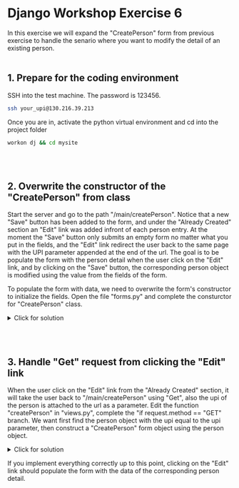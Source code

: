 # Django Workshop Exercise 6

In this exercise we will expand the "CreatePerson" form from previous exercise to handle the senario where you want to modify the detail of an existing person.
<br/><br/>
## 1. Prepare for the coding environment  

SSH into the test machine. The password is 123456.
```sh
ssh your_upi@130.216.39.213
```
Once you are in, activate the python virtual environment and cd into the project folder
```sh
workon dj && cd mysite
```
<br/><br/>
## 2. Overwrite the constructor of the "CreatePerson" from class
Start  the server and go to the path "/main/createPerson". Notice that a new "Save" button has been added to the form, and under the "Already Created" section an "Edit" link was added infront of each person entry. At the moment the "Save" button only submits an empty form no matter what you put in the fields, and the "Edit" link redirect the user back to the same page with the UPI parameter appended at the end of the url. The goal is to be populate the form with the person detail when the user click on the "Edit" link, and by clicking on the "Save" button, the corresponding person object is modified using the value from the fields of the form.

To populate the form with data, we need to overwrite the form's constructor to initialize the fields. Open the file "forms.py" and complete the consturctor for "CreatePerson" class.
<details>
  <summary>Click for solution</summary>
  
```sh
    def __init__(self, *args, **kwargs):
        person = kwargs.pop('person', Person(name="", upi="", isAdmin=False))
        super().__init__(*args, **kwargs)
        
        self.initial['name'] = person.name
        self.initial['upi'] = person.upi
        self.initial['isAdmin'] = person.isAdmin
```
</details>

<br/><br/>
## 3. Handle "Get" request from clicking the "Edit" link
When the user click on the "Edit" link from the "Already Created" section, it will take the user back to "/main/createPerson" using "Get", also the upi of the person is attached to the url as a parameter. Edit the function "createPerson" in "views.py", complete the "if request.method == "GET" branch. We want first find the person object with the upi equal to the upi parameter, then construct a "CreatePerson" form object using the person object.

<details>
  <summary>Click for solution</summary>
  
```sh
    if request.method == "GET":
        upi = request.GET.get('upi', "")
  
        p = Person.objects.filter(upi=upi)
        if(p.count() == 1):
            form = CreatePerson(person = p[0])
```
</details>

If you implement everything correctly up to this point, clicking on the "Edit" link should populate the form with the data of the corresponding person detail.
